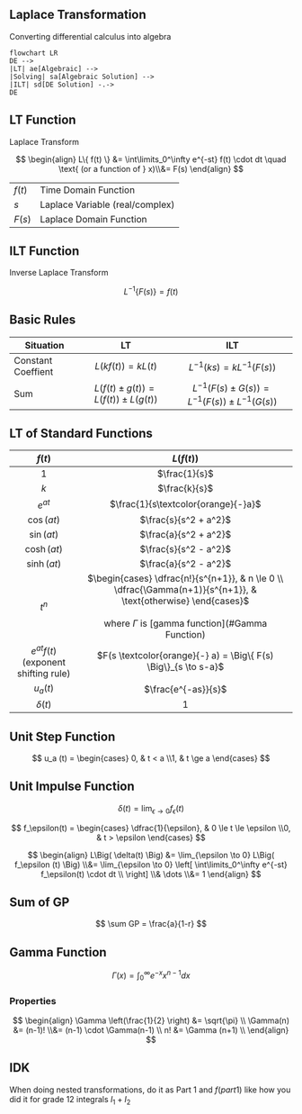 ## Laplace Transformation

Converting differential calculus into algebra

```mermaid
flowchart LR
DE -->
|LT| ae[Algebraic] -->
|Solving| sa[Algebraic Solution] -->
|ILT| sd[DE Solution] -.->
DE
```

## LT Function

Laplace Transform

$$
\begin{align}
L\{ f(t) \}
&= \int\limits_0^\infty e^{-st} f(t) \cdot dt 
\quad \text{ (or a function of } x)\\&= F(s)
\end{align}
$$

|        |                                 |
| ------ | ------------------------------- |
| $f(t)$ | Time Domain Function            |
| $s$    | Laplace Variable (real/complex) |
| $F(s)$ | Laplace Domain Function         |

## ILT Function

Inverse Laplace Transform

$$
L^{-1} \{ F(s) \} = f(t)
$$

## Basic Rules

| Situation          |       LT   |             ILT   |
| ------------------ | :---------: | :--------------: |
| Constant Coeffient |                $L\Big(k f(t) \Big) = k L(t)$  | $L^{-1}(k s) = k L^{-1} \Big( F(s) \Big)$          |
| Sum                | $L \Big( f(t) \pm g(t) \Big) = L \Big( f(t) \Big) \pm L \Big( g(t) \Big)$ | $L^{-1} \Big( F(s) \pm G(s) \Big) = L^{-1} \Big( F(s) \Big) \pm L^{-1} \Big( G(s) \Big)$ |

## LT of Standard Functions

|                   $f(t)$                    |                     $L\Big( f(t) \Big)$                      |
| :-----------------------------------------: | :----------------------------------------------------------: |
|                     $1$                     |                        $\frac{1}{s}$                         |
|                     $k$                     |                        $\frac{k}{s}$                         |
|                  $e^{at}$                   |             $\frac{1}{s\textcolor{orange}{-}a}$              |
|                 $\cos(at)$                  |                    $\frac{s}{s^2 + a^2}$                     |
|                 $\sin(at)$                  |                    $\frac{a}{s^2 + a^2}$                     |
|                 $\cosh(at)$                 |                    $\frac{s}{s^2 - a^2}$                     |
|                 $\sinh(at)$                 |                    $\frac{a}{s^2 - a^2}$                     |
|                    $t^n$                    | $\begin{cases} \dfrac{n!}{s^{n+1}}, & n \le 0 \\ \dfrac{\Gamma(n+1)}{s^{n+1}}, & \text{otherwise} \end{cases}$ <br /><br /> where $\Gamma$ is [gamma function](#Gamma Function) |
| $e^{at} f(t)$<br />(exponent shifting rule) | $F(s \textcolor{orange}{-} a) = \Big\{ F(s) \Big\}_{s \to s-a}$ |
|                  $u_a(t)$                   |                     $\frac{e^{-as}}{s}$                      |
|                $\delta (t)$                 |                             $1$                              |

## Unit Step Function

$$
u_a (t) =
\begin{cases}
0, & t < a \\1, & t \ge a
\end{cases}
$$

## Unit Impulse Function

$$
\delta (t) = \lim_{\epsilon \to 0} f_\epsilon(t)
$$

$$
f_\epsilon(t) =
\begin{cases}
\dfrac{1}{\epsilon}, & 0 \le t \le \epsilon \\0, & t > \epsilon
\end{cases}
$$

$$
\begin{align}
L\Big( \delta(t) \Big)
&= \lim_{\epsilon \to 0} L\Big( f_\epsilon (t) \Big) \\&= \lim_{\epsilon \to 0} \left[
	\int\limits_0^\infty e^{-st}  f_\epsilon(t) \cdot dt \\
\right] \\& \dots \\&= 1
\end{align}
$$

## Sum of GP

$$
\sum GP = \frac{a}{1-r}
$$

## Gamma Function

$$
\Gamma(x) = \int_0^\infty e^{-x} x^{n-1} dx
$$

### Properties

$$
\begin{align}
\Gamma \left(\frac{1}{2} \right)
&= \sqrt{\pi} \\
\Gamma(n)
&= (n-1)! \\&= (n-1) \cdot \Gamma(n-1) \\ 
n! &= \Gamma (n+1) \\
\end{align}
$$

## IDK

When doing nested transformations, do it as Part 1 and $f(part 1)$ like how you did it for grade 12 integrals $I_1 + I_2$
